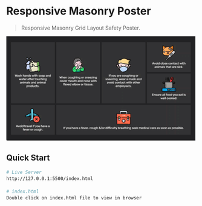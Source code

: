 # Responsive Masonry Poster

>Responsive Masonry Grid Layout Safety Poster. 

<img src="images/giphy.gif" width="500"/>

## Quick Start

```bash
# Live Server
http://127.0.0.1:5500/index.html

# index.html
Double click on index.html file to view in browser
```